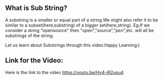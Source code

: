 ## What is Sub String?

A substring is a smaller or equal part of a string.We might also refer it to be similar to a subset(here,substring) of a bigger set(here,string).
Eg.If we consider a string "opensource" then "open","source","pen",etc. will all be substrings of the string.

Let us learn about Substrings through this video.Happy Learning:)

## Link for the Video:

Here is the link to the video
<a href="https://youtu.be/Hy4-iR2upu4">https://youtu.be/Hy4-iR2upu4</a>
